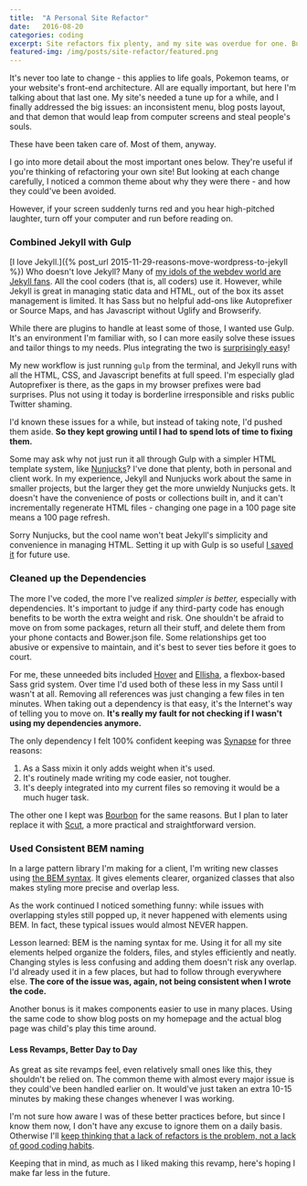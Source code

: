 ```yaml
---
title:  "A Personal Site Refactor"
date:   2016-08-20
categories: coding
excerpt: Site refactors fix plenty, and my site was overdue for one. But with luck, I'll make less in the future.
featured-img: /img/posts/site-refactor/featured.png
---
```


It's never too late to change - this applies to life goals, Pokemon teams, or your website's front-end architecture. All are equally important, but here I'm talking about that last one. My site's needed a tune up for a while, and I finally addressed the big issues: an inconsistent menu, blog posts layout, and that demon that would leap from computer screens and steal people's souls.

These have been taken care of. Most of them, anyway.

I go into more detail about the most important ones below. They're useful if you're thinking of refactoring your own site! But looking at each change carefully, I noticed a common theme about why they were there - and how they could've been avoided.

However, if your screen suddenly turns red and you hear high-pitched laughter, turn off your computer and run before reading on.

### Combined Jekyll with Gulp

[I love Jekyll.]({% post_url 2015-11-29-reasons-move-wordpress-to-jekyll %}) Who doesn't love Jekyll? Many of [my idols of the webdev world are Jekyll fans](http://hugogiraudel.com/2015/05/29/oh-jekyll-here-we-go-again/). All the cool coders (that is, all coders) use it. However, while Jekyll is great in managing static data and HTML, out of the box its asset management is limited. It has Sass but no helpful add-ons like Autoprefixer or Source Maps, and has Javascript without Uglify and Browserify.

While there are plugins to handle at least some of those, I wanted use Gulp. It's an environment I'm familiar with, so I can more easily solve these issues and tailor things to my needs. Plus integrating the two is [surprisingly easy](https://aaronlasseigne.com/2016/02/03/using-gulp-with-jekyll/)!

My new workflow is just running `gulp` from the terminal, and Jekyll runs with all the HTML, CSS, and Javascript benefits at full speed. I'm especially glad Autoprefixer is there, as the gaps in my browser prefixes were bad surprises. Plus not using it today is borderline irresponsible and risks public Twitter shaming.

I'd known these issues for a while, but instead of taking note, I'd pushed them aside. **So they kept growing until I had to spend lots of time to fixing them.**

Some may ask why not just run it all through Gulp with a simpler HTML template system, like [Nunjucks](https://mozilla.github.io/nunjucks/)? I've done that plenty, both in personal and client work. In my experience, Jekyll and Nunjucks work about the same in smaller projects, but the larger they get the more unwieldy Nunjucks gets. It doesn't have the convenience of posts or collections built in, and it can't incrementally regenerate HTML files - changing one page in a 100 page site means a 100 page refresh.

Sorry Nunjucks, but the cool name won't beat Jekyll's simplicity and convenience in managing HTML. Setting it up with Gulp is so useful [I saved it](https://github.com/maxx1128/jekyll-gulp) for future use.

### Cleaned up the Dependencies

The more I've coded, the more I've realized *simpler is better,* especially with dependencies. It's important to judge if any third-party code has enough benefits to be worth the extra weight and risk. One shouldn't be afraid to move on from some packages, return all their stuff, and delete them from your phone contacts and Bower.json file. Some relationships get too abusive or expensive to maintain, and it's best to sever ties before it goes to court.

For me, these unneeded bits included [Hover](https://github.com/IanLunn/Hover) and [Ellisha](https://github.com/maxx1128/Ellisha), a flexbox-based Sass grid system. Over time I'd used both of these less in my Sass until I wasn't at all. Removing all references was just changing a few files in ten minutes. When taking out a dependency is that easy, it's the Internet's way of telling you to move on. **It's really my fault for not checking if I wasn't using my dependencies anymore.**

The only dependency I felt 100% confident keeping was [Synapse](https://github.com/maxx1128/Synapse-Grid) for three reasons:

1. As a Sass mixin it only adds weight when it's used.
2. It's routinely made writing my code easier, not tougher.
3. It's deeply integrated into my current files so removing it would be a much huger task.

The other one I kept was [Bourbon](https://github.com/thoughtbot/bourbon) for the same reasons. But I plan to later replace it with [Scut](https://github.com/davidtheclark/scut), a more practical and straightforward version.

### Used Consistent BEM naming

In a large pattern library I'm making for a client, I'm writing new classes using [the BEM syntax](http://csswizardry.com/2013/01/mindbemding-getting-your-head-round-bem-syntax/). It gives elements clearer, organized classes that also makes styling more precise and overlap less.

As the work continued I noticed something funny: while issues with overlapping styles still popped up, it never happened with elements using BEM. In fact, these typical issues would almost NEVER happen.

Lesson learned: BEM is the naming syntax for me. Using it for all my site elements helped organize the folders, files, and styles efficiently and neatly. Changing styles is less confusing and adding them doesn't risk any overlap. I'd already used it in a few places, but had to follow through everywhere else. **The core of the issue was, again, not being consistent when I wrote the code.**

Another bonus is it makes components easier to use in many places. Using the same code to show blog posts on my homepage and the actual blog page was child's play this time around.

#### Less Revamps, Better Day to Day

As great as site revamps feel, even relatively small ones like this, they shouldn't be relied on. The common theme with almost every major issue is they could've been handled earlier on. It would've just taken an extra 10-15 minutes by making these changes whenever I was working.

I'm not sure how aware I was of these better practices before, but since I know them now, I don't have any excuse to ignore them on a daily basis. Otherwise I'll [keep thinking that a lack of refactors is the problem, not a lack of good coding habits](http://tinnedfruit.com/2016/07/25/are-you-writing-legacy-css-code.html).

Keeping that in mind, as much as I liked making this revamp, here's hoping I make far less in the future.


